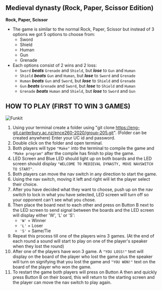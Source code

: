 ## Medieval dynasty (Rock, Paper, Scissor Edition)
**Rock, Paper, Scissor**
- The game is similar to the normal Rock, Paper, Scissor but instead 
of 3 options we got 5 options to choose from:
  - Sword
  - Shield
  - Human
  - Gun
  - Grenade
- Each options consist of 2 wins and 2 loss:
  - `Sword` ***beats*** `Grenade` and `Shield`, but ***lose*** to `Gun` and `Human`
  - `Shield` ***beats*** `Gun` and `Human`, but ***lose*** to `Sword` and `Grenade`
  - `Human` ***beats*** `Gun` and `Sword`, but ***lose*** to `Shield` and `Grenade`
  - `Gun` ***beats*** `Grenade` and `Sword`, but ***lose*** to `Shield` and `Human`
  - `Grenade` ***beats*** `Human` and `Shield`, but ***lose*** to `Sword` and `Gun`

## HOW TO PLAY (FIRST TO WIN 3 GAMES)
![Funkit](/uploads/49118eeb09db0da9e853500c14962bec/Funkit.jpg)
1.  Using your terminal create a folder using "git clone https://eng-git.canterbury.ac.nz/ence260-2020/group-205.git". (Folder can be created anywhere) Enter your UC id and password.
2.  Double click on the folder and open terminal.
3.  Both players will type `"Make"` into the terminal to compile the game and `"Make program"` after the compile has finish to play the game.
4.  LED Screen and Blue LED should light up on both boards and the LED screen should display `"WELCOME TO MEDIEVAL DYNASTY, MOVE NAVSWITCH TO START"`.
5.  Both players can move the nav switch in any direction to start the game. 
6.  Using the nav switch, moving it left and right will let the player select their choice.
7.  After you have decided what they want to choose, push up on the nav switch to lock in what you have selected, LED screen will turn off so your opponent can't see what you chose.
8.  Then place the board next to each other and press on Button B next to the LED screen to send signal between the boards and the LED screen will display either 'W', 'L' or 'S':
    - `'W'` = Winner
    - `'L'` = Loser
    - `'S'` = Same/Tie
9. Repeat this process till one of the players wins 3 games. (At the end of each round a sound will start to play on one of the player's speaker when they lost the round)
10. After one of the players have won 3 game. A `"YOU LOSS!"` text will display on the board of the player who lost the game plus the speaker will turn on signifying that you lost the game and `"YOU WON!"` text on the board of the player who won the game.
11. To restart the game both players will press on Button A then and quickly press Button B on their board, this will return to the starting screen and the player can move the nav switch to play again.

